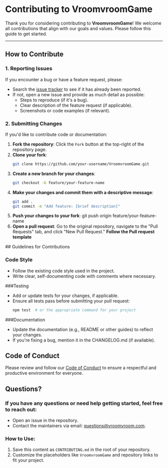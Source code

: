 # Contributing to VroomvroomGame

Thank you for considering contributing to **VroomvroomGame**! We welcome all contributions that align with our goals and values. Please follow this guide to get started.

---

## How to Contribute

### 1. Reporting Issues
If you encounter a bug or have a feature request, please:
- Search the [issue tracker](https://github.com/EEMIthomasTOG/VroomvroomGame/issues) to see if it has already been reported.
- If not, open a new issue and provide as much detail as possible:
  - Steps to reproduce (if it's a bug).
  - Clear description of the feature request (if applicable).
  - Screenshots or code examples (if relevant).

### 2. Submitting Changes
If you'd like to contribute code or documentation:
1. **Fork the repository**: Click the `Fork` button at the top-right of the repository page.
2. **Clone your fork**:
   ```bash
   git clone https://github.com/your-username/VroomvroomGame.git
3. **Create a new branch for your changes**:
   ```bash
   git checkout -b feature/your-feature-name
4. **Make your changes and commit them with a descriptive message**:
   ```bash
   git add .
   git commit -m "Add feature: [brief description]"
5. **Push your changes to your fork**:
   git push origin feature/your-feature-name
6. **Open a pull request**: 
Go to the original repository, navigate to the "Pull Requests" tab, and click "New Pull Request."
**Follow the Pull request template**

## Guidelines for Contributions

### Code Style
- Follow the existing code style used in the project.
- Write clear, self-documenting code with comments where necessary.

###Testing
- Add or update tests for your changes, if applicable.
- Ensure all tests pass before submitting your pull request:
   ```bash
   npm test  # or the appropriate command for your project

###Documentation

- Update the documentation (e.g., README or other guides) to reflect your changes.
- If you're fixing a bug, mention it in the CHANGELOG.md (if available).

## Code of Conduct

Please review and follow our [Code of Conduct](https://github.com/EEMIthomasTOG/VroomvroomGame/blob/main/code_of_conduct.md) to ensure a respectful and productive environment for everyone.

## Questions?

### If you have any questions or need help getting started, feel free to reach out:

- Open an issue in the repository.
- Contact the maintainers via email: questions@vroomvroom.com.

### How to Use:
1. Save this content as `CONTRIBUTING.md` in the root of your repository.
2. Customize the placeholders like `VroomvroomGame` and repository links to fit your project.
